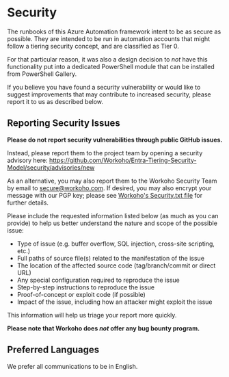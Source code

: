 # Security

The runbooks of this Azure Automation framework intent to be as secure as possible. They are intended to be run in automation accounts that might follow a tiering security concept, and are classified as Tier 0.

For that particular reason, it was also a design decision to _not_ have this functionality put into a dedicated PowerShell module that can be installed from PowerShell Gallery.

If you believe you have found a security vulnerability or would like to suggest improvements that may contribute to increased security, please report it to us as described below.

## Reporting Security Issues

**Please do not report security vulnerabilities through public GitHub issues.**

Instead, please report them to the project team by opening a security advisory here:
https://github.com/Workoho/Entra-Tiering-Security-Model/security/advisories/new

As an alternative, you may also report them to the Workoho Security Team by email to [secure@workoho.com](mailto:secure@workoho.com). If desired, you may also encrypt your message with our PGP key; please see [Workoho's Security.txt file](https://workoho.com/.well-known/security.txt) for further details.

Please include the requested information listed below (as much as you can provide) to help us better understand the nature and scope of the possible issue:

* Type of issue (e.g. buffer overflow, SQL injection, cross-site scripting, etc.)
* Full paths of source file(s) related to the manifestation of the issue
* The location of the affected source code (tag/branch/commit or direct URL)
* Any special configuration required to reproduce the issue
* Step-by-step instructions to reproduce the issue
* Proof-of-concept or exploit code (if possible)
* Impact of the issue, including how an attacker might exploit the issue

This information will help us triage your report more quickly.

**Please note that Workoho does _not_ offer any bug bounty program.**

## Preferred Languages

We prefer all communications to be in English.
